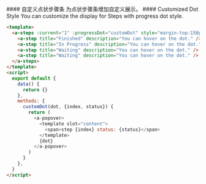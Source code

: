 <cn>
#### 自定义点状步骤条
为点状步骤条增加自定义展示。
</cn>

<us>
#### Customized Dot Style
You can customize the display for Steps with progress dot style.
</us>

```html
<template>
  <a-steps :current="1" :progressDot="customDot" style="margin-top:150px">
    <a-step title="Finished" description="You can hover on the dot." />
    <a-step title="In Progress" description="You can hover on the dot." />
    <a-step title="Waiting" description="You can hover on the dot." />
    <a-step title="Waiting" description="You can hover on the dot." />
  </a-steps>
</template>
<script>
  export default {
    data() {
      return {}
    },
    methods: {
      customDot(dot, {index, status}) {
        return (
          <a-popover>
            <template slot="content">
              <span>step {index} status: {status}</span>
            </template>
            {dot}
          </a-popover>
        )
      }
    },
  }
</script>
```
